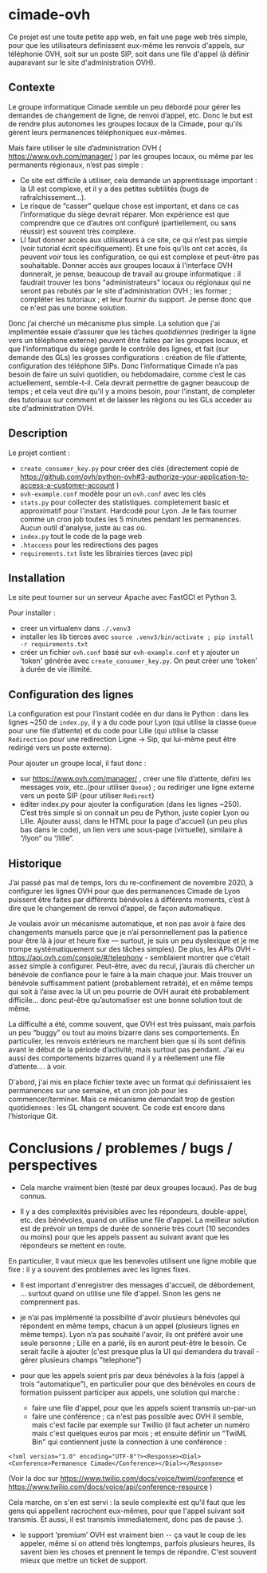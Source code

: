 # cimade-ovh

Ce projet est une toute petite app web, en fait une page web très simple, pour que les utilisateurs definissent eux-même les renvois d'appels, sur téléphonie OVH, soit sur un poste SIP, soit dans une file d'appel (à définir auparavant sur le site d'administration OVH).

## Contexte

Le groupe informatique Cimade semble un peu débordé pour gérer les demandes de changement de ligne, de renvoi d’appel, etc. Donc le but est de rendre plus autonomes les groupes locaux de la Cimade, pour qu'ils gèrent leurs permanences téléphoniques eux-mêmes.

Mais faire utiliser le site d’administration OVH ( https://www.ovh.com/manager/ ) par les groupes locaux, ou même par les permanents régionaux, n’est pas simple :
- Ce site est difficile à utiliser, cela demande un apprentissage important : la UI est complexe, et il y a des petites subtilités (bugs de rafraîchissement…). 
- Le risque de “casser” quelque chose est important, et dans ce cas l’informatique du siège devrait réparer. Mon expérience est que comprendre que ce d’autres ont configuré (partiellement, ou sans réussir) est souvent très complexe.
- Ll faut donner accès aux utilisateurs à ce site, ce qui n’est pas simple (voir tutorial écrit spécifiquement). Et une fois qu’ils ont cet accès, ils peuvent *voir* tous les configuration, ce qui est complexe et peut-être pas souhaitable.
Donner accès aux groupes locaux à l'interface OVH donnerait, je pense, beaucoup de travail au groupe informatique : il faudrait trouver les bons "administrateurs" locaux ou régionaux qui ne seront pas rebutés par le site d'administration OVH ; les former ; compléter les tutoriaux ; et leur fournir du support. Je pense donc que ce n'est pas une bonne solution.

Donc j’ai cherché un mécanisme plus simple. La solution que j'ai implimentée essaie d’assurer que les tâches _quotidiennes_ (rediriger la ligne vers un téléphone externe) peuvent être faites par les groupes locaux, et que l’informatique du siège garde le contrôle des lignes, et fait (sur demande des GLs) les grosses configurations : création de file d’attente, configuration des téléphone SIPs. Donc l’informatique Cimade n’a pas besoin de faire un suivi quotidien, ou hebdomadaire, comme c’est le cas actuellement, semble-t-il. Cela devrait permettre de gagner beaucoup de temps ; et cela veut dire qu'il y a moins besoin, pour l'instant, de completer des tutoriaux sur comment et de laisser les régions ou les GLs acceder au site d'administration OVH.

## Description

Le projet contient :
 - `create_consumer_key.py` pour créer des clés (directement copié de https://github.com/ovh/python-ovh#3-authorize-your-application-to-access-a-customer-account )
 - `ovh-example.conf` modèle pour un `ovh.conf` avec les clés
 - `stats.py` pour collecter des statistiques. completement basic et approximatif pour l'instant. Hardcodé pour Lyon. Je le fais tourner comme un cron job toutes les 5 minutes pendant les permanences. Aucun outil d'analyse, juste au cas où. 
 - `index.py` tout le code de la page web
 - `.htaccess` pour les redirections des pages
 - `requirements.txt` liste les librairies tierces (avec pip)

## Installation

Le site peut tourner sur un serveur Apache avec FastGCI et Python 3.

Pour installer :
- creer un virtualenv dans `./.venv3`
- installer les lib tierces avec `source .venv3/bin/activate ; pip install -r requirements.txt`
- créer un fichier `ovh.conf` basé sur `ovh-example.conf` et y ajouter un ’token' générée avec `create_consumer_key.py`. On peut créer une ’token’ à durée de vie illimité.

## Configuration des lignes

La configuration est pour l’instant codée en dur dans le Python : dans les lignes ~250 de `index.py`, il y a du code pour Lyon (qui utilise la classe `Queue` pour une file d’attente) et du code pour Lille (qui utilise la classe `Redirection` pour une redirection Ligne -> Sip, qui lui-même peut être redirigé vers un poste externe).

Pour ajouter un groupe local, il faut donc :
- sur https://www.ovh.com/manager/ , créer une file d’attente, défini les messages voix, etc..(pour utiliser `Queue`) ; ou rediriger une ligne externe vers un poste SIP (pour utiliser `Redirect`)
- éditer index.py pour ajouter la configuration (dans les lignes ~250). C’est très simple si on connait un peu de Python, juste copier Lyon ou Lille. Ajouter aussi, dans le HTML pour la page d'accueil (un peu plus bas dans le code), un lien vers une sous-page (virtuelle), similaire à “/lyon“ ou “/lille“.

## Historique

J’ai passé pas mal de temps, lors du re-confinement de novembre 2020, à configurer les lignes OVH pour que des permanences Cimade de Lyon puissent être faites par différents bénévoles à différents moments, c’est à dire que le changement de renvoi d’appel, de façon automatique.

Je voulais avoir un mécanisme automatique, et non pas avoir à faire des changements manuels parce que je n’ai personnellement pas la patience pour être là à jour et heure fixe — surtout, je suis un peu dyslexique et je me trompe systématiquement sur des tâches simples). De plus, les APIs OVH - https://api.ovh.com/console/#/telephony - semblaient montrer que c’était assez simple à configurer. Peut-être, avec du recul, j’aurais dû chercher un bénévole de confiance pour le faire à la main chaque jour. Mais trouver un bénévole suffisamment patient (probablement retraité), et en même temps qui soit à l’aise avec la UI un peu pourrie de OVH aurait été probablement difficile… donc peut-être qu’automatiser est une bonne solution tout de même.

La difficulté a été, comme souvent, que OVH est très puissant, mais parfois un peu “buggy” ou tout au moins bizarre dans ses comportements. En particulier, les renvois extérieurs ne marchent bien que si ils sont définis avant le début de la période d’activité, mais surtout pas pendant. J’ai eu aussi des comportements bizarres quand il y a réellement une file d’attente…. à voir.

D'abord, j'ai mis en place fichier texte avec un format qui definissaient les permanences sur une semaine, et un cron job pour les commencer/terminer. Mais ce mécanisme demandait trop de gestion quotidiennes : les GL changent souvent. Ce code est encore dans l’historique Git.

# Conclusions / problemes / bugs / perspectives

- Cela marche vraiment bien (testé par deux groupes locaux). Pas de bug connus.

- Il y a des complexités prévisibles avec les répondeurs, double-appel, etc. des bénévoles, quand on utilise une file d'appel. La meilleur solution est de prévoir un temps de durée de sonnerie très court (10 secondes ou moins) pour que les appels passent au suivant avant que les répondeurs se mettent en route.

En particulier, Il vaut mieux que les benevoles utilisent une ligne mobile que fixe : il y a souvent des problemes avec les lignes fixes.

- Il est important d'enregistrer des messages d'accueil, de débordement, ... surtout quand on utilise une file d'appel. Sinon les gens ne comprennent pas.

- je n’ai pas implémenté la possibilité d'avoir plusieurs bénévoles qui répondent en même temps, chacun à un appel (plusieurs lignes en même temps). Lyon n’a pas souhaité l'avoir,  ils ont préféré avoir une seule personne ; Lille en a parlé, ils en auront peut-être le besoin. Ce serait facile à ajouter (c'est presque plus la UI qui demandera du travail - gérer plusieurs champs "telephone")

- pour que les appels soient pris par deux bénévoles à la fois (appel à trois “automatique”), en particulier pour que des bénévoles en cours de formation puissent participer aux appels, une solution qui marche : 
  * faire une file d'appel, pour que les appels soient transmis un-par-un
  * faire une conférence ; ca n'est pas possible avec OVH il semble, mais c'est facile par exemple sur Twillio (il faut acheter un numéro mais c'est quelques euros par mois ; et ensuite définir un "TwiML Bin" qui contiennent juste la connection à une conférence :
```
<?xml version="1.0" encoding="UTF-8"?><Response><Dial><Conference>Permanence Cimade</Conference></Dial></Response>
```
(Voir la doc sur https://www.twilio.com/docs/voice/twiml/conference et https://www.twilio.com/docs/voice/api/conference-resource )

Cela marche, on s'en est servi : la seule complexité est qu'il faut que les gens qui appellent racrochent eux-mêmes, pour que l'appel suivant soit transmis. Et aussi, il est transmis immediatement, donc pas de pause :). 

- le support ‘premium’ OVH est vraiment bien -- ça vaut le coup de les appeler, même si on attend très longtemps, parfois plusieurs heures, ils savent bien les choses et prennent le temps de répondre. C'est souvent mieux que mettre un ticket de support.

